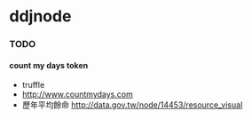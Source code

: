 # ddjnode

### TODO 

#### count my days token

* truffle
* http://www.countmydays.com
* 歷年平均餘命 http://data.gov.tw/node/14453/resource_visual